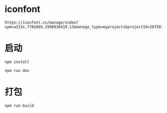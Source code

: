 # iconfont
```
https://iconfont.cn/manage/index?spm=a313x.7781069.1998910419.13&manage_type=myprojects&projectId=2875018&keyword=&project_type=&page=
```

# 启动
```
npm install

npm run dev
```

# 打包
```
npm run build
```